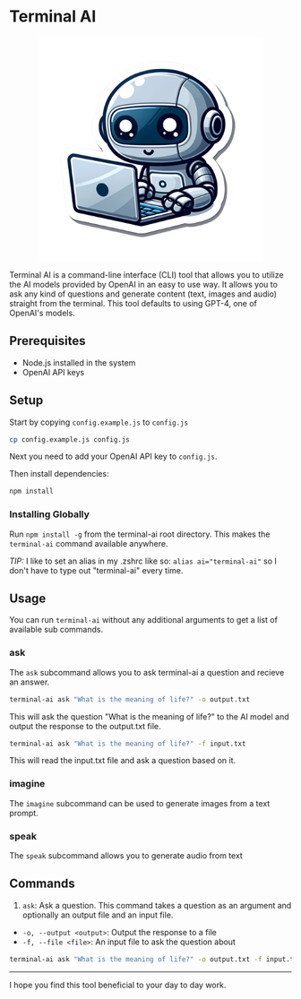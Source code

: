 # Terminal AI

<p align="center">
  <img src="./assets/banner.png" width="400" />
</p>

Terminal AI is a command-line interface (CLI) tool that allows you to utilize the AI models provided by OpenAI in an easy to use way. It allows you to ask any kind of questions and generate content (text, images and audio) straight from the terminal. This tool defaults to using GPT-4, one of OpenAI's models.

## Prerequisites

- Node.js installed in the system
- OpenAI API keys

## Setup

Start by copying `config.example.js` to `config.js`
```bash
cp config.example.js config.js
```

Next you need to add your OpenAI API key to `config.js`.

Then install dependencies:
```bash
npm install
```

### Installing Globally

Run `npm install -g` from the terminal-ai root directory. This makes the `terminal-ai` command available anywhere.

*TIP:* I like to set an alias in my .zshrc like so: `alias ai="terminal-ai"` so I don't have to type out "terminal-ai" every time.

## Usage

You can run `terminal-ai` without any additional arguments to get a list of available sub commands.

### ask
The `ask` subcommand allows you to ask terminal-ai a question and recieve an answer.

```bash
terminal-ai ask "What is the meaning of life?" -o output.txt
```

This will ask the question "What is the meaning of life?" to the AI model and output the response to the output.txt file.

```bash
terminal-ai ask "What is the meaning of life?" -f input.txt
```

This will read the input.txt file and ask a question based on it.

### imagine
The `imagine` subcommand can be used to generate images from a text prompt.

### speak
The `speak` subcommand allows you to generate audio from text

## Commands

1. `ask`: Ask a question. This command takes a question as an argument and optionally an output file and an input file.
  - `-o, --output <output>`: Output the response to a file
  - `-f, --file <file>`: An input file to ask the question about

```bash
terminal-ai ask "What is the meaning of life?" -o output.txt -f input.txt
```

-----
I hope you find this tool beneficial to your day to day work.

